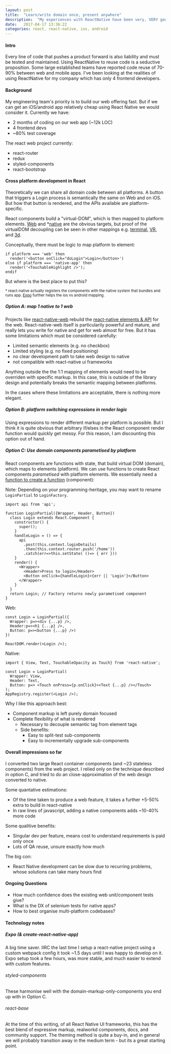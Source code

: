 ```yaml
---
layout: post
title:  "Learn/write domain once, present anywhere"
description:  "My experiences with ReactNative have been very, VERY good"
date:   2017-04-17 13:36:22
categories: react, react-native, ios, android
---
```


#### Intro

Every line of code that pushes a product forward is also liability and must be tested and maintained. Using ReactNative to reuse code is a seductive proposition. Some large established teams have reported code reuse of 70-90% between web and mobile apps. I've been looking at the realities of using ReactNative for my company which has only 4 frontend developers.

#### Background

My engineering team's priority is to build our web offering fast. But if we can get an iOS/android app relatively cheap using React Native we would consider it. Currently we have:

* 2 months of coding on our web app (~12k LOC)
* 4 frontend devs
* ~80% test coverage

The react web project currently:

* react-router
* redux
* styled-components
* react-bootstrap

#### Cross platform development in React

Theoretically we can share all domain code between all platforms. A button that triggers a Login process is semantically the same on Web and on iOS. But how that button is rendered, and the APIs available are platform-specific.

React components build a "virtual-DOM", which is then mapped to platform elements. [Web](https://www.npmjs.com/package/react-dom) and *[native](http://facebook.github.io/react-native) are the obvious targets, but proof of the virtualDOM decoupling can be seen in other mappings e.g. [terminal](https://github.com/Yomguithereal/react-blessed), [VR](https://facebook.github.io/react-vr/), and [3d](https://github.com/Izzimach/react-three). 

Conceptually, there must be logic to map platform to element:

```
if platform === 'web' then
  render('<button onClick="doLogin">Login</button>')
else if platform === 'native-app' then
  render('<TouchableHighlight />');
endif
```

But where is the best place to put this?

<sup> * react-native actually registers the components with the native system that bundles and runs app. [Expo](https://expo.io/) further helps the ios vs android mapping.</sup>

##### Option A: map 1 native to 1 web

Projects like [react-native-web](https://github.com/necolas/react-native-web) rebuild the [react-native elements & API](https://github.com/necolas/react-native-web/blob/master/src/index.js) for the web. React-native-web itself is particularily powerful and mature, and really lets you write for native and get for web almost for free. But it has some limitations which must be considered carefully:

* Limited semantic elements (e.g. no checkbox)
* Limited styling (e.g. no fixed positioning)
* no clear development path to take web design to native
* not compatible with react-native ui frameworks

Anything outside the the 1:1 mapping of elements would need to be overriden with specific markup. In this case, this is outside of the library design and potentially breaks the semantic mapping between platforms.

In the cases where these limitations are acceptable, there is nothing more elegant.

##### Option B: platform switching expressions in render logic

Using expressions to render different markup per platform is possible. But I think it is quite obvious that arbitrary if/elses in the React component render function would quickly get messy. For this reason, I am discounting this option out of hand.


##### Option C: Use domain components parametised by platform

React components are functions with state, that build virtual DOM (domain), which maps to elements (platform). We can use functions to create React components _parametised_ with platform elements. We essentially need a [function to create a function](https://www.ibm.com/developerworks/library/j-ft10/) (component):

Note: Depending on your programming-heritage, you may want to rename `LoginPartial` to `LoginFactory`.

```
import api from 'api';

function LoginPartial({Wrapper, Header, Button}) 
  class Login extends React.Component {
    constructor() {
      super();
    }
    handleLogin = () => {
      api
        .post(this.context.loginDetails)
        .then(this.context.router.push('/home'))
        .catch(err=>this.setState( ()=> { err }))
    }
    render() {
      <Wrapper>
        <Header>Press to login</Header>
        <Button onClick={handleLogin}>{err || 'Login'}</Button>
      </Wrapper>
    }
  }
  return Login; // Factory returns newly parametised component
}
```

Web:

```
const Login = LoginPartial({
  Wrapper: p=><div {...p} />,
  Header:p=><h1 {...p} />,
  Button: p=><button {...p} />)
})

ReactDOM.render(<Login />);
```

Native:

```
import { View, Text, TouchableOpacity as Touch} from 'react-native';

const Login = LoginPartial(
  Wrapper: View,
  Header: Text,
  Button: p=> <Touch onPress={p.onClick}><Text {...p} /></Touch>
);
AppRegistry.register(<Login />);
```

Why I like this approach best:

* Component markup is left purely domain focused
* Complete flexibility of what is rendered
  - Necessary to decouple semantic tag from element tags
  - Side benefits:
    - Easy to split-test sub-components
    - Easy to incrementally upgrade sub-components

#### Overall impressions so far

I converted two large React container components (and ~23 stateless components) from the web project. I relied only on the technique described in option C, and tried to do an close-approximation of the web design converted to native.

Some quantative estimations:

* Of the time taken to produce a web feature, it takes a further +5-50% extra to build in react-native
* In raw lines of javascript, adding a native components adds ~10-40% more code

Some qualitive benefits:

* Singular dev per feature, means cost to understand requirements is paid only once
* Lots of QA reuse, unsure exactly how much

The big con:

* React Native development can be slow due to recurring problems, whose solutions can take many hours find

#### Ongoing Questions

* How much confidence does the existing web unit/component tests give? 
* What is the DX of selenium tests for native apps?
* How to best organise multi-platform codebases?

#### Technology notes

##### Expo (& create-react-native-app)

A big time saver. IIRC the last time I setup a react-native project using a custom webpack config it took ~1.5 days until I was happy to develop on it. Expo setup took a few hours, was more stable, and much easier to extend with custom features.

###### styled-components

These harmonise well with the domain-markup-only-components you end up with in Option C.

###### react-base

At the time of this writing, of all React Native UI frameworks, this has the best blend of expressive markup, realworkd components, docs, and community support. The theming method is quite a buy-in, and in general we will probably transition away in the medium term - but its a great starting point.

